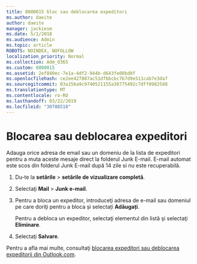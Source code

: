 ```yaml
---
title: 8000015 bloc sau deblocarea expeditori
ms.author: daeite
author: daeite
manager: jackiesm
ms.date: 5/1/2018
ms.audience: Admin
ms.topic: article
ROBOTS: NOINDEX, NOFOLLOW
localization_priority: Normal
ms.collection: Adm_O365
ms.custom: 8000015
ms.assetid: 2ef840ec-7e1a-4df2-944b-d643fe08bd8f
ms.openlocfilehash: ce2ee427887ac51dfbbcbc7b7d9e511cab7e3da7
ms.sourcegitcommit: 03a156a9c9740521155a30775492c7dff0982588
ms.translationtype: MT
ms.contentlocale: ro-RO
ms.lasthandoff: 03/22/2019
ms.locfileid: "30788518"
---
```

# <a name="block-or-unblock-senders"></a>Blocarea sau deblocarea expeditori

Adauga orice adresa de email sau un domeniu de la lista de expeditori pentru a muta aceste mesaje direct la folderul Junk E-mail. E-mail automat este scos din folderul Junk E-mail după 14 zile si nu este recuperabilă.
  
1. Du-te la **setările** \> **setările de vizualizare completă**. 
    
2. Selectaţi **Mail** \> **Junk e-mail**. 
    
3. Pentru a bloca un expeditor, introduceţi adresa de e-mail sau domeniul pe care doriţi pentru a bloca și selectați **Adăugați**. 
    
    Pentru a debloca un expeditor, selectaţi elementul din listă şi selectaţi **Eliminare**.
    
4. Selectaţi **Salvare**. 
    
Pentru a afla mai multe, consultaţi [blocarea expeditori sau deblocarea expeditorii din Outlook.com](https://go.microsoft.com/fwlink/p/?linkid=873133).
  

